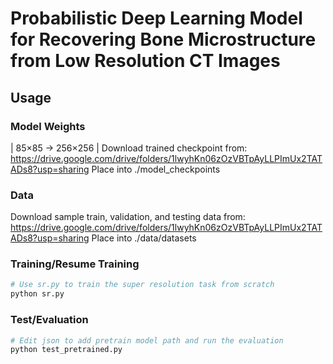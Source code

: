 # Probabilistic Deep Learning Model for Recovering Bone Microstructure from Low Resolution CT Images

## Usage

### Model Weights

| 85×85 -> 256×256 | Download trained checkpoint from: https://drive.google.com/drive/folders/1lwyhKn06zOzVBTpAyLLPImUx2TATADs8?usp=sharing
Place into ./model_checkpoints

### Data

Download sample train, validation, and testing data from: https://drive.google.com/drive/folders/1lwyhKn06zOzVBTpAyLLPImUx2TATADs8?usp=sharing
Place into ./data/datasets

### Training/Resume Training

```python
# Use sr.py to train the super resolution task from scratch
python sr.py
```

### Test/Evaluation

```python
# Edit json to add pretrain model path and run the evaluation 
python test_pretrained.py
```
